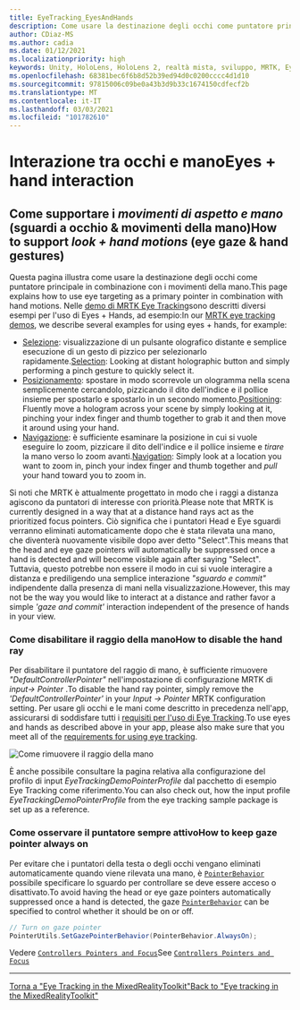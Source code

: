 ```yaml
---
title: EyeTracking_EyesAndHands
description: Come usare la destinazione degli occhi come puntatore principale in combinazione con i movimenti della mano in MRTK
author: CDiaz-MS
ms.author: cadia
ms.date: 01/12/2021
ms.localizationpriority: high
keywords: Unity, HoloLens, HoloLens 2, realtà mista, sviluppo, MRTK, EyeTracking,
ms.openlocfilehash: 68381bec6f6b8d52b39ed94d0c0200cccc4d1d10
ms.sourcegitcommit: 97815006c09be0a43b3d9b33c1674150cdfecf2b
ms.translationtype: MT
ms.contentlocale: it-IT
ms.lasthandoff: 03/03/2021
ms.locfileid: "101782610"
---
```

# <a name="eyes--hand-interaction"></a><span data-ttu-id="57d35-104">Interazione tra occhi e mano</span><span class="sxs-lookup"><span data-stu-id="57d35-104">Eyes + hand interaction</span></span>

## <a name="how-to-support-_look--hand-motions_-eye-gaze--hand-gestures"></a><span data-ttu-id="57d35-105">Come supportare i _movimenti di aspetto e mano_ (sguardi a occhio & movimenti della mano)</span><span class="sxs-lookup"><span data-stu-id="57d35-105">How to support _look + hand motions_ (eye gaze & hand gestures)</span></span>

<span data-ttu-id="57d35-106">Questa pagina illustra come usare la destinazione degli occhi come puntatore principale in combinazione con i movimenti della mano.</span><span class="sxs-lookup"><span data-stu-id="57d35-106">This page explains how to use eye targeting as a primary pointer in combination with hand motions.</span></span>
<span data-ttu-id="57d35-107">Nelle [demo di MRTK Eye Tracking](../../example-scenes/eye-tracking-examples-overview.md)sono descritti diversi esempi per l'uso di Eyes + Hands, ad esempio:</span><span class="sxs-lookup"><span data-stu-id="57d35-107">In our [MRTK eye tracking demos](../../example-scenes/eye-tracking-examples-overview.md), we describe several examples for using eyes + hands, for example:</span></span>

- <span data-ttu-id="57d35-108">[Selezione](eye-tracking-target-selection.md): visualizzazione di un pulsante olografico distante e semplice esecuzione di un gesto di pizzico per selezionarlo rapidamente.</span><span class="sxs-lookup"><span data-stu-id="57d35-108">[Selection](eye-tracking-target-selection.md): Looking at distant holographic button and simply performing a pinch gesture to quickly select it.</span></span>
- <span data-ttu-id="57d35-109">[Posizionamento](eye-tracking-positioning.md): spostare in modo scorrevole un ologramma nella scena semplicemente cercandolo, pizzicando il dito dell'indice e il pollice insieme per spostarlo e spostarlo in un secondo momento.</span><span class="sxs-lookup"><span data-stu-id="57d35-109">[Positioning](eye-tracking-positioning.md): Fluently move a hologram across your scene by simply looking at it, pinching your index finger and thumb together to grab it and then move it around using your hand.</span></span>
- <span data-ttu-id="57d35-110">[Navigazione](eye-tracking-navigation.md): è sufficiente esaminare la posizione in cui si vuole eseguire lo zoom, pizzicare il dito dell'indice e il pollice insieme e _tirare_ la mano verso lo zoom avanti.</span><span class="sxs-lookup"><span data-stu-id="57d35-110">[Navigation](eye-tracking-navigation.md): Simply look at a location you want to zoom in, pinch your index finger and thumb together and _pull_ your hand toward you to zoom in.</span></span>

<span data-ttu-id="57d35-111">Si noti che MRTK è attualmente progettato in modo che i raggi a distanza agiscono da puntatori di interesse con priorità.</span><span class="sxs-lookup"><span data-stu-id="57d35-111">Please note that MRTK is currently designed in a way that at a distance hand rays act as the prioritized focus pointers.</span></span>
<span data-ttu-id="57d35-112">Ciò significa che i puntatori Head e Eye sguardi verranno eliminati automaticamente dopo che è stata rilevata una mano, che diventerà nuovamente visibile dopo aver detto "Select".</span><span class="sxs-lookup"><span data-stu-id="57d35-112">This means that the head and eye gaze pointers will automatically be suppressed once a hand is detected and will become visible again after saying "Select".</span></span>
<span data-ttu-id="57d35-113">Tuttavia, questo potrebbe non essere il modo in cui si vuole interagire a distanza e prediligendo una semplice interazione _"sguardo e commit"_ indipendente dalla presenza di mani nella visualizzazione.</span><span class="sxs-lookup"><span data-stu-id="57d35-113">However, this may not be the way you would like to interact at a distance and rather favor a simple _'gaze and commit'_ interaction independent of the presence of hands in your view.</span></span>

### <a name="how-to-disable-the-hand-ray"></a><span data-ttu-id="57d35-114">Come disabilitare il raggio della mano</span><span class="sxs-lookup"><span data-stu-id="57d35-114">How to disable the hand ray</span></span>

<span data-ttu-id="57d35-115">Per disabilitare il puntatore del raggio di mano, è sufficiente rimuovere _"DefaultControllerPointer"_ nell'impostazione di configurazione MRTK di _input-> Pointer_ .</span><span class="sxs-lookup"><span data-stu-id="57d35-115">To disable the hand ray pointer, simply remove the _'DefaultControllerPointer'_ in your _Input -> Pointer_ MRTK configuration setting.</span></span>
<span data-ttu-id="57d35-116">Per usare gli occhi e le mani come descritto in precedenza nell'app, assicurarsi di soddisfare tutti i [requisiti per l'uso di Eye Tracking](eye-tracking-basic-setup.md).</span><span class="sxs-lookup"><span data-stu-id="57d35-116">To use eyes and hands as described above in your app, please also make sure that you meet all of the [requirements for using eye tracking](eye-tracking-basic-setup.md).</span></span>

![Come rimuovere il raggio della mano](../../images/eye-tracking/mrtk_setup_removehandray.jpg)

<span data-ttu-id="57d35-118">È anche possibile consultare la pagina relativa alla configurazione del profilo di input _EyeTrackingDemoPointerProfile_ dal pacchetto di esempio Eye Tracking come riferimento.</span><span class="sxs-lookup"><span data-stu-id="57d35-118">You can also check out, how the input profile _EyeTrackingDemoPointerProfile_ from the eye tracking sample package is set up as a reference.</span></span>

### <a name="how-to-keep-gaze-pointer-always-on"></a><span data-ttu-id="57d35-119">Come osservare il puntatore sempre attivo</span><span class="sxs-lookup"><span data-stu-id="57d35-119">How to keep gaze pointer always on</span></span>

<span data-ttu-id="57d35-120">Per evitare che i puntatori della testa o degli occhi vengano eliminati automaticamente quando viene rilevata una mano, è [`PointerBehavior`](xref:Microsoft.MixedReality.Toolkit.Input.PointerBehavior) possibile specificare lo sguardo per controllare se deve essere acceso o disattivato.</span><span class="sxs-lookup"><span data-stu-id="57d35-120">To avoid having the head or eye gaze pointers automatically suppressed once a hand is detected, the gaze [`PointerBehavior`](xref:Microsoft.MixedReality.Toolkit.Input.PointerBehavior) can be specified to control whether it should be on or off.</span></span>

```c#
// Turn on gaze pointer
PointerUtils.SetGazePointerBehavior(PointerBehavior.AlwaysOn);
```

<span data-ttu-id="57d35-121">Vedere [`Controllers Pointers and Focus`](../../../architecture/controllers-pointers-and-focus.md)</span><span class="sxs-lookup"><span data-stu-id="57d35-121">See [`Controllers Pointers and Focus`](../../../architecture/controllers-pointers-and-focus.md)</span></span>

---
[<span data-ttu-id="57d35-122">Torna a "Eye Tracking in the MixedRealityToolkit"</span><span class="sxs-lookup"><span data-stu-id="57d35-122">Back to "Eye tracking in the MixedRealityToolkit"</span></span>](eye-tracking-main.md)
